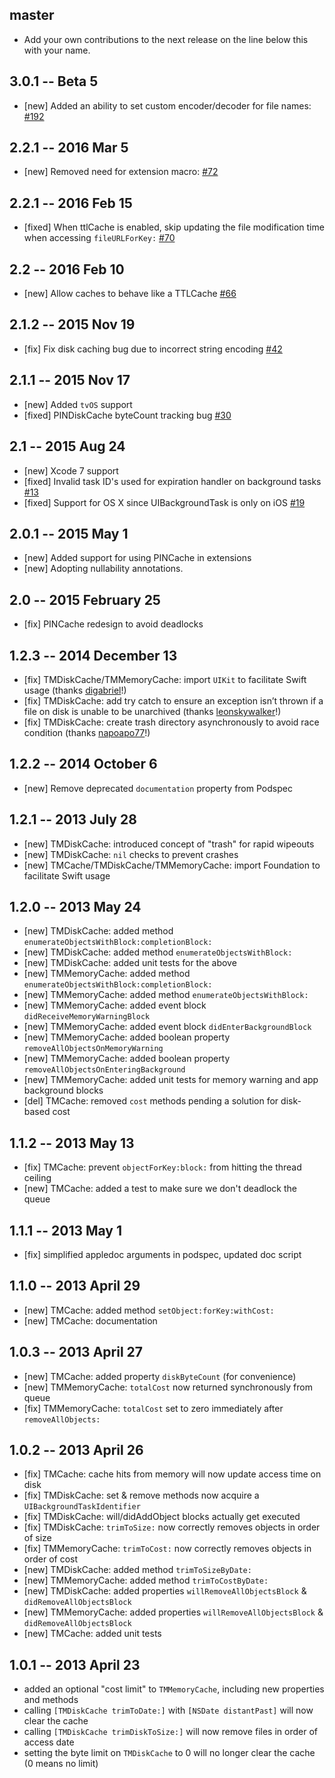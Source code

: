 ## master

* Add your own contributions to the next release on the line below this with your name.

## 3.0.1 -- Beta 5
- [new] Added an ability to set custom encoder/decoder for file names: [#192](https://github.com/pinterest/PINCache/pull/192)

## 2.2.1 -- 2016 Mar 5
- [new] Removed need for extension macro: [#72](https://github.com/pinterest/PINCache/pull/72)

## 2.2.1 -- 2016 Feb 15

- [fixed] When ttlCache is enabled, skip updating the file modification time when accessing `fileURLForKey:` [#70](https://github.com/pinterest/PINCache/pull/70)

## 2.2 -- 2016 Feb 10

- [new] Allow caches to behave like a TTLCache [#66](https://github.com/pinterest/PINCache/pull/66)

## 2.1.2 -- 2015 Nov 19

- [fix] Fix disk caching bug due to incorrect string encoding [#42](https://github.com/pinterest/PINCache/pull/42)


## 2.1.1 -- 2015 Nov 17

- [new] Added `tvOS` support
- [fixed] PINDiskCache byteCount tracking bug [#30](https://github.com/pinterest/PINCache/pull/30)


## 2.1 -- 2015 Aug 24

- [new] Xcode 7 support
- [fixed] Invalid task ID's used for expiration handler on background tasks [#13](https://github.com/pinterest/PINCache/issues/13)
- [fixed] Support for OS X since UIBackgroundTask is only on iOS [#19](https://github.com/pinterest/PINCache/pull/19)


## 2.0.1 -- 2015 May 1

- [new] Added support for using PINCache in extensions
- [new] Adopting nullability annotations.


## 2.0 -- 2015 February 25

- [fix] PINCache redesign to avoid deadlocks


## 1.2.3 -- 2014 December 13

- [fix] TMDiskCache/TMMemoryCache: import `UIKit` to facilitate Swift usage (thanks [digabriel](https://github.com/tumblr/TMCache/pull/57)!)
- [fix] TMDiskCache: add try catch to ensure an exception isn’t thrown if a file on disk is unable to be unarchived (thanks [leonskywalker](https://github.com/tumblr/TMCache/pull/62)!)
- [fix] TMDiskCache: create trash directory asynchronously to avoid race condition (thanks [napoapo77](https://github.com/tumblr/TMCache/pull/68)!)


## 1.2.2 -- 2014 October 6

- [new] Remove deprecated `documentation` property from Podspec


## 1.2.1 -- 2013 July 28

- [new] TMDiskCache: introduced concept of "trash" for rapid wipeouts
- [new] TMDiskCache: `nil` checks to prevent crashes
- [new] TMCache/TMDiskCache/TMMemoryCache: import Foundation to facilitate Swift usage


## 1.2.0 -- 2013 May 24

- [new] TMDiskCache: added method `enumerateObjectsWithBlock:completionBlock:`
- [new] TMDiskCache: added method `enumerateObjectsWithBlock:`
- [new] TMDiskCache: added unit tests for the above
- [new] TMMemoryCache: added method `enumerateObjectsWithBlock:completionBlock:`
- [new] TMMemoryCache: added method `enumerateObjectsWithBlock:`
- [new] TMMemoryCache: added event block `didReceiveMemoryWarningBlock`
- [new] TMMemoryCache: added event block `didEnterBackgroundBlock`
- [new] TMMemoryCache: added boolean property `removeAllObjectsOnMemoryWarning`
- [new] TMMemoryCache: added boolean property `removeAllObjectsOnEnteringBackground`
- [new] TMMemoryCache: added unit tests for memory warning and app background blocks
- [del] TMCache: removed `cost` methods pending a solution for disk-based cost


## 1.1.2 -- 2013 May 13

- [fix] TMCache: prevent `objectForKey:block:` from hitting the thread ceiling
- [new] TMCache: added a test to make sure we don't deadlock the queue


## 1.1.1 -- 2013 May 1

- [fix] simplified appledoc arguments in podspec, updated doc script


## 1.1.0 -- 2013 April 29

- [new] TMCache: added method `setObject:forKey:withCost:`
- [new] TMCache: documentation


## 1.0.3 -- 2013 April 27

- [new] TMCache: added property `diskByteCount` (for convenience)
- [new] TMMemoryCache: `totalCost` now returned synchronously from queue
- [fix] TMMemoryCache: `totalCost` set to zero immediately after `removeAllObjects:`


## 1.0.2 -- 2013 April 26

- [fix] TMCache: cache hits from memory will now update access time on disk
- [fix] TMDiskCache: set & remove methods now acquire a `UIBackgroundTaskIdentifier`
- [fix] TMDiskCache: will/didAddObject blocks actually get executed
- [fix] TMDiskCache: `trimToSize:` now correctly removes objects in order of size
- [fix] TMMemoryCache: `trimToCost:` now correctly removes objects in order of cost
- [new] TMDiskCache: added method `trimToSizeByDate:`
- [new] TMMemoryCache: added method `trimToCostByDate:`
- [new] TMDiskCache: added properties `willRemoveAllObjectsBlock` & `didRemoveAllObjectsBlock`
- [new] TMMemoryCache: added properties `willRemoveAllObjectsBlock` & `didRemoveAllObjectsBlock`
- [new] TMCache: added unit tests


## 1.0.1 -- 2013 April 23

- added an optional "cost limit" to `TMMemoryCache`, including new properties and methods
- calling `[TMDiskCache trimToDate:]` with `[NSDate distantPast]` will now clear the cache
- calling `[TMDiskCache trimDiskToSize:]` will now remove files in order of access date
- setting the byte limit on `TMDiskCache` to 0 will no longer clear the cache (0 means no limit)
